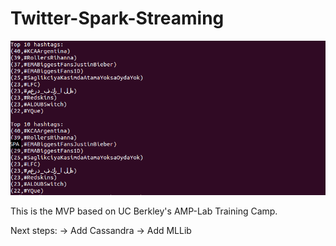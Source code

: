 # Twitter-Spark-Streaming

![Alt text](https://github.com/dhruvpratapsingh/Twitter-Spark-Streaming/blob/master/hashtag.png "Demo")

This is the MVP based on UC Berkley's AMP-Lab Training Camp. 

Next steps:
    -> Add Cassandra
    -> Add MLLib
